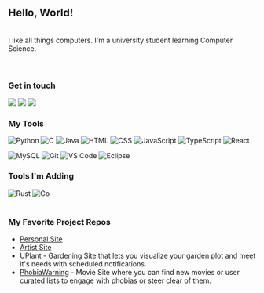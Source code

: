 ## Hello, World!
<br />
I like all things computers. I'm a university student learning Computer Science.
<br /><br /><br />

### Get in touch
[![](https://img.shields.io/badge/Gmail-D14836?style=for-the-badge&logo=gmail&logoColor=white)](mailto:bartoszjul@gmail.com)
[![](https://img.shields.io/badge/LinkedIn-0077B5?style=for-the-badge&logo=linkedin&logoColor=white)](https://linkedin.com/in/julianbartosz)
[![](https://img.shields.io/badge/portfolio-0A0A0A?style=for-the-badge&logo=dev.to&logoColor=white)](https://julianbartosz.dev)<br />

### My Tools
![Python](https://img.shields.io/badge/Python-3776AB?&style=for-the-badge&logo=python&logoColor=white&logoWidth=15)
![C](https://img.shields.io/badge/C-00599C?&style=for-the-badge&logo=c&logoColor=white&logoWidth=20)
![Java](https://img.shields.io/badge/Java-ED8B00?&style=for-the-badge&logo=openjdk&logoWidth=15)
![HTML](https://img.shields.io/badge/HTML-239120?&style=for-the-badge&logo=html5&logoColor=white&logoWidth=20)
![CSS](https://img.shields.io/badge/CSS-239120?&style=for-the-badge&logo=css3&logoColor=white&logoWidth=30)
![JavaScript](https://img.shields.io/badge/-JavaScript-%23F7DF1C?&style=for-the-badge&logo=javascript&logoColor=000000&labelColor=%23F7DF1C&color=%23FFCE5A&logoWidth=15)
![TypeScript](https://img.shields.io/badge/-TypeScript-007ACC?&style=for-the-badge&logo=typescript&logoColor=white&logoWidth=15)
![React](https://img.shields.io/badge/-React-%23282C34?&style=for-the-badge&logo=react&logoWidth=18)

![MySQL](https://img.shields.io/badge/MySQL-005C84?&style=for-the-badge&logo=mysql&logoColor=white&logoWidth=18)
![Git](https://img.shields.io/badge/-Git-%23F05032?&style=for-the-badge&logo=git&logoColor=%23ffffff&logoWidth=18)
![VS Code](https://img.shields.io/badge/-VSCode-%23007ACC?&style=for-the-badge&logo=visual-studio-code&logoWidth=18)
![Eclipse](https://img.shields.io/badge/Eclipse-2C2255?&style=for-the-badge&logo=eclipse&logoColor=white&logoWidth=18)
<br />
### Tools I'm Adding
![Rust](https://img.shields.io/badge/Rust-000000?&style=for-the-badge&logo=rust&logoColor=white&logoWidth=18)
![Go](https://img.shields.io/badge/Go-00ADD8?&style=for-the-badge&logo=go&logoColor=white&logoWidth=18)
<br /><br />

### My Favorite Project Repos
* <a href="https://github.com/julianbartosz/CVSite">Personal Site</a>
* <a href="https://github.com/julianbartosz/artistsite">Artist Site</a>
* <a href="https://github.com/julianbartosz/UPlant">UPlant</a> - Gardening Site that lets you visualize your garden plot and meet it's needs with scheduled notifications.
* <a href="https://github.com/julianbartosz/phobiawarning.com">PhobiaWarning</a> - Movie Site where you can find new movies or user curated lists to engage with phobias or steer clear of them.
<br /><br />
